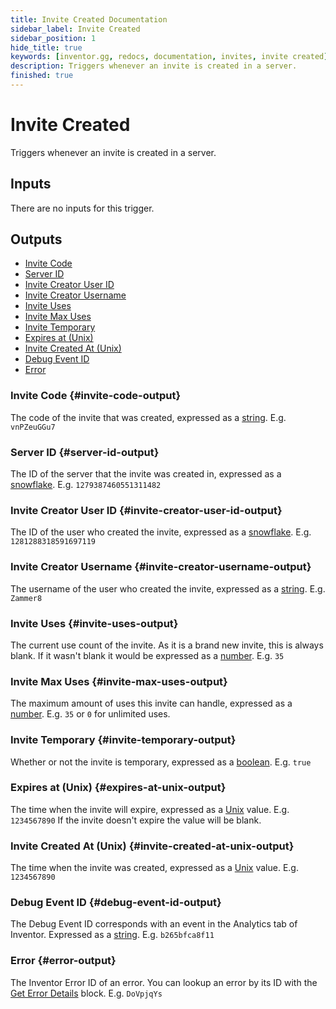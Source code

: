 ```yaml
---
title: Invite Created Documentation
sidebar_label: Invite Created
sidebar_position: 1
hide_title: true
keywords: [inventor.gg, redocs, documentation, invites, invite created]
description: Triggers whenever an invite is created in a server.
finished: true
---
```

# Invite Created
Triggers whenever an invite is created in a server.

## Inputs
There are no inputs for this trigger.


## Outputs

- [Invite Code](#invite-code-output)
- [Server ID](#server-id-output)
- [Invite Creator User ID](#invite-creator-user-id-output)
- [Invite Creator Username](#invite-creator-username-output)
- [Invite Uses](#invite-uses-output)
- [Invite Max Uses](#invite-max-uses-output)
- [Invite Temporary](#invite-temporary-output)
- [Expires at (Unix)](#expires-at-unix-output)
- [Invite Created At (Unix)](#invite-created-at-unix-output)
- [Debug Event ID](#debug-event-id-output)
- [Error](#error-output)

### Invite Code {#invite-code-output}
The code of the invite that was created, expressed as a [string](/inventor-reference/types/string). E.g. `vnPZeuGGu7`
### Server ID {#server-id-output}
The ID of the server that the invite was created in, expressed as a [snowflake](/inventor-reference/types/string/snowflake). E.g. `1279387460551311482`
### Invite Creator User ID {#invite-creator-user-id-output}
The ID of the user who created the invite, expressed as a [snowflake](/inventor-reference/types/string/snowflake). E.g. `1281288318591697119`
### Invite Creator Username {#invite-creator-username-output}
The username of the user who created the invite, expressed as a [string](/inventor-reference/types/string). E.g. `Zammer8`
### Invite Uses {#invite-uses-output}
The current use count of the invite. As it is a brand new invite, this is always blank. If it wasn't blank it would be expressed as a [number](/inventor-reference/types/number). E.g. `35`
### Invite Max Uses {#invite-max-uses-output}
The maximum amount of uses this invite can handle, expressed as a [number](/inventor-reference/types/number). E.g. `35` or `0` for unlimited uses.
### Invite Temporary {#invite-temporary-output}
Whether or not the invite is temporary, expressed as a [boolean](/inventor-reference/types/string/boolean). E.g. `true`
### Expires at (Unix) {#expires-at-unix-output}
The time when the invite will expire, expressed as a [Unix](/inventor-reference/types/number/unix) value. E.g. `1234567890` If the invite doesn't expire the value will be blank.
### Invite Created At (Unix) {#invite-created-at-unix-output}
The time when the invite was created, expressed as a [Unix](/inventor-reference/types/number/unix) value. E.g. `1234567890`

### Debug Event ID {#debug-event-id-output}
The Debug Event ID corresponds with an event in the Analytics tab of Inventor. Expressed as a [string](/inventor-reference/types/string). E.g. `b265bfca8f11`

### Error {#error-output}
The Inventor Error ID of an error. You can lookup an error by its ID with the [Get Error Details](/inventor-reference/blocks/utilities/get-error-details) block. E.g. `DoVpjqYs`